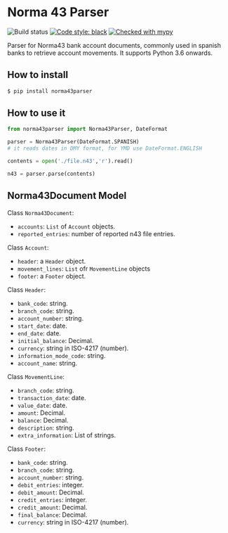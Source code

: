 # Norma 43 Parser
![Build status](https://github.com/sergief/norma43parser/workflows/Python%20package/badge.svg)
[![Code style: black](https://img.shields.io/badge/code%20style-black-000000.svg)](https://github.com/psf/black)
[![Checked with mypy](http://www.mypy-lang.org/static/mypy_badge.svg)](http://mypy-lang.org/)

Parser for Norma43 bank account documents, commonly used in spanish banks to retrieve account movements.
It supports Python 3.6 onwards.

## How to install

```sh
$ pip install norma43parser
```

## How to use it
```python
from norma43parser import Norma43Parser, DateFormat                                                                                                                                                                                            

parser = Norma43Parser(DateFormat.SPANISH)
# it reads dates in DMY format, for YMD use DateFormat.ENGLISH

contents = open('./file.n43','r').read()                                                                                                                                                                           

n43 = parser.parse(contents)
```

## Norma43Document Model

Class `Norma43Document`:
* `accounts`: `List` of `Account` objects.
* `reported_entries`: number of reported n43 file entries.

Class `Account`:
* `header`: a `Header` object.
* `movement_lines`: `List` ofr `MovementLine` objects
* `footer`: a `Footer` object.

Class `Header`:
* `bank_code`: string.
* `branch_code`: string.
* `account_number`: string.
* `start_date`: date.
* `end_date`: date.
* `initial_balance`: Decimal.
* `currency`: string in ISO-4217 (number).
* `information_mode_code`: string.
* `account_name`: string.

Class `MovementLine`:
* `branch_code`: string.
* `transaction_date`: date.
* `value_date`: date.
* `amount`: Decimal.
* `balance`: Decimal.
* `description`: string.
* `extra_information`: List of strings.

Class `Footer`:
* `bank_code`: string.
* `branch_code`: string.
* `account_number`: string.
* `debit_entries`: integer.
* `debit_amount`: Decimal.
* `credit_entries`: integer.
* `credit_amount`: Decimal.
* `final_balance`: Decimal.
* `currency`: string in ISO-4217 (number).
